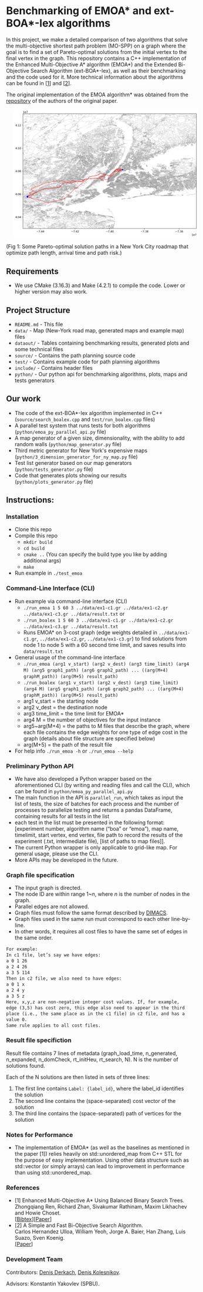 # Benchmarking of EMOA\* and ext-BOA\*-lex algorithms

In this project, we make a detailed comparison of two algorithms that solve the multi-objective shortest path problem (MO-SPP) on a graph where the goal is to find a set of Pareto-optimal solutions from the initial vertex to the final vertex in the graph. This repository contains a C++ implementation of the Enhanced Multi-Objective A\* algorithm (EMOA\*) and the Extended Bi-Objective Search Algorithm (ext-BOA\*-lex), as well as their benchmarking and the code used for it. More technical information about the algorithms can be found in [[1](https://arxiv.org/pdf/2202.08992.pdf)] and [[2](https://icaps20.icaps-conference.org/paper199.html)].

The original implementation of the EMOA algorithm\* was obtained from the [repository](https://github.com/rap-lab-org/public_emoa) of the authors of the original paper.

<img src="https://github.com/wonderren/wonderren.github.io/blob/master/images/fig_emoa_NY17.png" alt="" align="middle" hspace="20" style=" border: #FFFFFF 2px none;">

(Fig 1: Some Pareto-optimal solution paths in a New York City roadmap that optimize path length, arrival time and path risk.)

## Requirements

* We use CMake (3.16.3) and Make (4.2.1) to compile the code. Lower or higher version may also work.

## Project Structure

* `README.md` - This file
* `data/` - Map (New-York road map, generated maps and example map) files
* `dataout/` - Tables containing benchmarking results, generated plots and some technical files
* `source/` - Contains the path planning source code 
* `test/` - Contains example code for path planning algorithms
* `include/` - Contains header files
* `python/` - Our python api for benchmarking algorithms, plots, maps and tests generators

## Our work

* The code of the ext-BOA\*-lex algorithm implemented in C++ (`source/search_boalex.cpp` and `test/run_boalex.cpp` files)
* A parallel test system that runs tests for both algorithms (`python/emoa_py_parallel_api.py` file)
* A map generator of a given size, dimensionality, with the ability to add random walls (`python/map_generator.py` file)
* Third metric generator for New York's expensive maps (`python/3_dimension_generator_for_ny_map.py` file)
* Test list generator based on our map generators (`python/tests_generator.py` file)
* Code that generates plots showing our results (`python/plots_generator.py` file)

## Instructions:

### Installation

* Clone this repo
* Compile this repo
  * `mkdir build`
  * `cd build`
  * `cmake ..` (You can specify the build type you like by adding additional args)
  * `make`
* Run example in `./test_emoa `

### Command-Line Interface (CLI)

* Run example via command-line interface (CLI)
  * `./run_emoa 1 5 60 3 ../data/ex1-c1.gr ../data/ex1-c2.gr ../data/ex1-c3.gr ../data/result.txt` or
  * `./run_boalex 1 5 60 3 ../data/ex1-c1.gr ../data/ex1-c2.gr ../data/ex1-c3.gr ../data/result.txt`
  * Runs EMOA\* on 3-cost graph (edge weights detailed in `../data/ex1-c1.gr`, `../data/ex1-c2.gr`, `../data/ex1-c3.gr`) to find solutions from node 1 to node 5 with a 60 second time limit, and saves results into `data/result.txt`
* General usage of the command-line interface
  * `./run_emoa (arg1 v_start) (arg2 v_dest) (arg3 time_limit) (arg4 M) (arg5 graph1_path) (arg6 graph2_path) ... ((arg(M+4) graphM_path)) (arg(M+5) result_path)`
  * `./run_boalex (arg1 v_start) (arg2 v_dest) (arg3 time_limit) (arg4 M) (arg5 graph1_path) (arg6 graph2_path) ... ((arg(M+4) graphM_path)) (arg(M+5) result_path)`
  * arg1 v_start = the starting node
  * arg2 v_dest = the destination node
  * arg3 time_limit = the time limit for EMOA\*
  * arg4 M = the number of objectives for the input instance
  * arg5~arg(M+4) = the paths to M files that describe the graph, where each file contains the edge weights for one type of edge cost in the graph (details about file structure are specified below)
  * arg(M+5) = the path of the result file
* For help info `./run_emoa -h` or `./run_emoa --help`

### Preliminary Python API

* We have also developed a Python wrapper based on the aforementioned CLI (by writing and reading files and call the CLI), which can be found in `python/emoa_py_parallel_api.py`
* The main function in the API is `parallel_run`, which takes as input the list of tests, the size of batches for each process and the number of processes to parallelize testing and returns a pandas DataFrame, containing results for all tests in the list
* each test in the list must be presented in the following format: [experiment number, algorithm name (“boa” or “emoa”), map name, timelimit, start vertex, end vertex, file path to record the results of the experiment (.txt, intermediate file), [list of paths to map files]].
* The current Python wrapper is only applicable to grid-like map. For general usage, please use the CLI.
* More APIs may be developed in the future.

### Graph file specification

* The input graph is directed.
* The node ID are within range 1~*n*, where *n* is the number of nodes in the graph. 
* Parallel edges are not allowed.
* Graph files must follow the same format described by [DIMACS](http://www.diag.uniroma1.it//~challenge9/format.shtml#graph).
* Graph files used in the same run must correspond to each other line-by-line.
 * In other words, it requires all cost files to have the same set of edges in the same order.
```
For example:
In c1 file, let’s say we have edges:
a 0 1 26
a 2 4 26
a 3 5 114
Then in c2 file, we also need to have edges:
a 0 1 x
a 2 4 y
a 3 5 z
Here, x,y,z are non-negative integer cost values. If, for example, edge (3,5) has cost zero, this edge also need to appear in the third place (i.e., the same place as in the c1 file) in c2 file, and has a value 0.
Same rule applies to all cost files.
```

### Result file specifiction

Result file contains 7 lines of metadata (graph_load_time, n_generated, n_expanded, n_domCheck, rt_initHeu, rt_search, N). N is the number of solutions found.

Each of the N solutions are then listed in sets of three lines:
1. The first line contains `Label: {label_id}`, where the label_id identifies the solution
2. The second line contains the (space-separated) cost vector of the solution
3. The third line contains the (space-separated) path of vertices for the solution


### Notes for Performance

* The implementation of EMOA* (as well as the baselines as mentioned in the paper [1]) relies heavily on std::unordered_map from C++ STL for the purpose of easy implementation. Using other data structure such as std::vector (or simply arrays) can lead to improvement in performance than using std::unordered_map.

### References

* [1] Enhanced Multi-Objective A* Using Balanced Binary Search Trees.\
  Zhongqiang Ren, Richard Zhan, Sivakumar Rathinam, Maxim Likhachev and Howie Choset.\
  [[Bibtex](https://wonderren.github.io/files/bibtex_ren22emoa.txt)][[Paper](https://wonderren.github.io/files/ren22_emoa_socs.pdf)]
* [2] A Simple and Fast Bi-Objective Search Algorithm.\
  Carlos Hernandez Ulloa, William Yeoh, Jorge A. Baier, Han Zhang, Luis Suazo, Sven Koenig.\
  [[Paper](https://icaps20.icaps-conference.org/paper199.html)]

### Development Team

Contributors: [Denis Derkach](https://github.com/Dpbt), [Denis Kolesnikov](https://github.com/Hexpth).

Advisors: Konstantin Yakovlev (SPBU).
